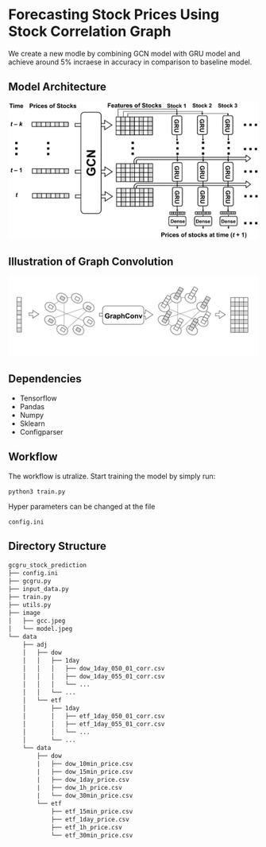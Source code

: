 # Forecasting Stock Prices Using Stock Correlation Graph
We create a new modle by combining GCN model with GRU model and achieve around 5% incraese in accuracy in comparison to baseline model.

## Model Architecture
![GCGRU Structure](image/model.jpeg)

## Illustration of Graph Convolution
![Graph Convolution](image/gcc.jpeg)

## Dependencies
  * Tensorflow
  * Pandas
  * Numpy
  * Sklearn
  * Configparser
  
## Workflow
The workflow is utralize. Start training the model by simply run:
```
python3 train.py
```

Hyper parameters can be changed at the file 

```
config.ini
```

## Directory Structure

```
gcgru_stock_prediction
├── config.ini
├── gcgru.py
├── input_data.py
├── train.py
├── utils.py
├── image
│   ├── gcc.jpeg
│   └── model.jpeg
└── data
    ├── adj
    │   ├── dow
    │   │   ├── 1day
    │   │   │   ├── dow_1day_050_01_corr.csv
    │   │   │   ├── dow_1day_055_01_corr.csv
    │   │   │   └── ...
    │   │   └── ...
    │   └── etf
    │       ├── 1day
    │       │   ├── etf_1day_050_01_corr.csv
    │       │   ├── etf_1day_055_01_corr.csv
    │       │   └── ...
    │       └── ...
    └── data
        ├── dow
        |   ├── dow_10min_price.csv
        |   ├── dow_15min_price.csv
        |   ├── dow_1day_price.csv
        |   ├── dow_1h_price.csv
        |   └── dow_30min_price.csv
        └── etf
            ├── etf_15min_price.csv
            ├── etf_1day_price.csv
            ├── etf_1h_price.csv
            └── etf_30min_price.csv
```
